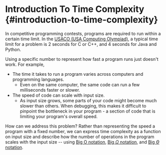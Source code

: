 # Introduction To Time Complexity {#introduction-to-time-complexity}

In competitive programming contests, programs are required to run within a certain time limit. In the [USACO (USA Computing Olympiad)](https://usaco.org), a typical time limit for a problem is $2$ seconds for $\text{C}$ or $\text{C++}$, and $4$ seconds for $\text{Java}$ and $\text{Python}$. 


Using a specific number to represent how fast a program runs just doesn't work. For example,
- The time it takes to run a program varies across computers and programming languages.
  - Even on the same computer, the same code can run a few milliseconds faster or slower.
- The speed of code can scale with input size.
  - As input size grows, some parts of your code might become much slower than others. When debugging, this makes it difficult to pinpoint the bottleneck in your program - a section of code that is limiting your program's overall speed.

How can we address this problem? Rather than representing the speed a program with a fixed number, we can express time complexity as a function on input size and describe how the number of operations in the program scales with the input size -- using [Big O notation](./Notations#big-o-notation), [Big $\Omega$ notation](./Notations#big-omega-notation), and [Big $\Theta$ notation](./Notations#big-theta-notation).